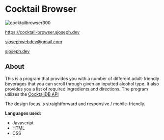 # Cocktail Browser
![cocktailbrowser300](https://user-images.githubusercontent.com/78551427/121896578-72c9a600-ccef-11eb-9ae5-c8a8ecb42b83.png)


https://cocktail-browser.sjoseph.dev

sjosephwebdev@gmail.com

[sjoseph.dev](https://sjoseph.dev)

## About

This is a program that provides you with a number of different adult-friendly beverages that you can scroll through given an inputted alcohol type. It also provides you a list of required ingredients and directions. The program utilizes the [CocktailDB API](thecocktaildb.com/api.php)

The design focus is straightforward and responsive / mobile-friendly. 

**Languages used:**

- Javascript
- HTML
- CSS

